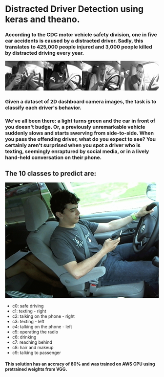 # Distracted Driver Detection using keras and theano.

### According to the CDC motor vehicle safety division, one in five car accidents is caused by a distracted driver. Sadly, this translates to 425,000 people injured and 3,000 people killed by distracted driving every year.

![alt text](https://github.com/arun-apad/distracted_driver_computer_vision/blob/master/ddd1.png)

### Given a dataset of 2D dashboard camera images, the task is to classify each driver's behavior. 

### We've all been there: a light turns green and the car in front of you doesn't budge. Or, a previously unremarkable vehicle suddenly slows and starts swerving from side-to-side. When you pass the offending driver, what do you expect to see? You certainly aren't surprised when you spot a driver who is texting, seemingly enraptured by social media, or in a lively hand-held conversation on their phone.

## The 10 classes to predict are:

![alt text](https://github.com/arun-apad/distracted_driver_computer_vision/blob/master/ddd2.gif)

* c0: safe driving
* c1: texting - right
* c2: talking on the phone - right
* c3: texting - left
* c4: talking on the phone - left
* c5: operating the radio
* c6: drinking
* c7: reaching behind
* c8: hair and makeup
* c9: talking to passenger

#### This solution has an accracy of 80% and was trained on AWS GPU using pretrained weights from VGG.
